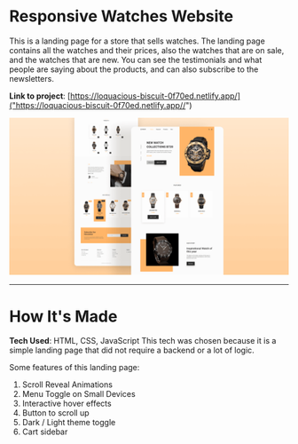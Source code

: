 # Responsive Watches Website
This is a landing page for a store that sells watches. The landing page contains all the watches and their prices, also the watches that are on sale, and the watches that are new. You can see the testimonials and what people are saying about the products, and can also subscribe to the newsletters.

**Link to project**: [https://loquacious-biscuit-0f70ed.netlify.app/]("https://loquacious-biscuit-0f70ed.netlify.app//")

![project preview](preview.png)

---

# How It's Made
**Tech Used**: HTML, CSS, JavaScript
This tech was chosen because it is a simple landing page that did not require a backend or a lot of logic.

Some features of this landing page:
1. Scroll Reveal Animations
2. Menu Toggle on Small Devices
3. Interactive hover effects
4. Button to scroll up
5. Dark / Light theme toggle
6. Cart sidebar